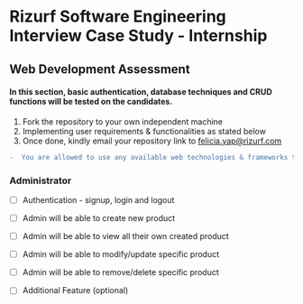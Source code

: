 # Rizurf Software Engineering Interview Case Study - Internship 
## Web Development Assessment 


#### In this section, basic authentication, database techniques and CRUD functions will be tested on the candidates. 
1. Fork the repository to your own independent machine 
2. Implementing user requirements & functionalities as stated below 
3. Once done, kindly email your repository link to felicia.yap@rizurf.com

```diff
-  You are allowed to use any available web technologies & frameworks to implement the tasks. 
```

### Administrator 
- [ ] Authentication  - signup, login and logout 
- [ ] Admin will be able to create new product 
- [ ] Admin will be able to view all their own created product 
- [ ] Admin will be able to modify/update specific product 
- [ ] Admin will be able to remove/delete specific product 
- [ ] Additional Feature (optional)




